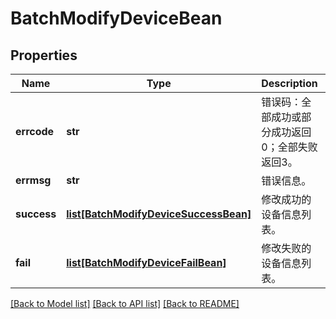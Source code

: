 # BatchModifyDeviceBean

## Properties
Name | Type | Description | Notes
------------ | ------------- | ------------- | -------------
**errcode** | **str** | 错误码：全部成功或部分成功返回0；全部失败返回3。 | [optional] 
**errmsg** | **str** | 错误信息。 | [optional] 
**success** | [**list[BatchModifyDeviceSuccessBean]**](BatchModifyDeviceSuccessBean.md) | 修改成功的设备信息列表。 | [optional] 
**fail** | [**list[BatchModifyDeviceFailBean]**](BatchModifyDeviceFailBean.md) | 修改失败的设备信息列表。 | [optional] 

[[Back to Model list]](../README.md#documentation-for-models) [[Back to API list]](../README.md#documentation-for-api-endpoints) [[Back to README]](../README.md)


